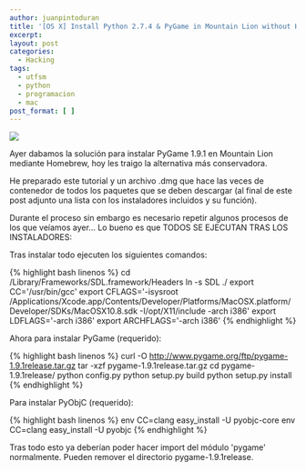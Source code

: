 ```yaml
---
author: juanpintoduran
title: '[OS X] Install Python 2.7.4 & PyGame in Mountain Lion without Homebrew'
excerpt:
layout: post
categories:
  - Hacking
tags:
  - utfsm
  - python
  - programacion
  - mac
post_format: [ ]
---
```


[![][1]][1]

Ayer dabamos la solución para instalar PyGame 1.9.1 en Mountain Lion mediante Homebrew, hoy les traigo la alternativa más conservadora.

He preparado este tutorial y un archivo .dmg que hace las veces de contenedor de todos los paquetes que se deben descargar (al final de este post adjunto una lista con los instaladores incluidos y su función).

Durante el proceso sin embargo es necesario repetir algunos procesos de los que veíamos ayer... Lo bueno es que TODOS SE EJECUTAN TRAS LOS INSTALADORES:

Tras instalar todo ejecuten los siguientes comandos:

{% highlight bash linenos %}
cd /Library/Frameworks/SDL.framework/Headers
ln -s SDL ./
export CC='/usr/bin/gcc'
export CFLAGS='-isysroot /Applications/Xcode.app/Contents/Developer/Platforms/MacOSX.platform/Developer/SDKs/MacOSX10.8.sdk -I/opt/X11/include -arch i386'
export LDFLAGS='-arch i386'
export ARCHFLAGS='-arch i386'
{% endhighlight %}

Ahora para instalar PyGame (requerido):

{% highlight bash linenos %}
curl -O http://www.pygame.org/ftp/pygame-1.9.1release.tar.gz
tar -xzf pygame-1.9.1release.tar.gz
cd pygame-1.9.1release/
python config.py
python setup.py build
python setup.py install
{% endhighlight %}

Para instalar PyObjC (requerido):

{% highlight bash linenos %}
env CC=clang easy_install -U pyobjc-core
env CC=clang easy_install -U pyobjc
{% endhighlight %}

Tras todo esto ya deberían poder hacer import del módulo 'pygame' normalmente. Pueden remover el directorio pygame-1.9.1release.

[1]: http://cabargas.com/images/pygame.png